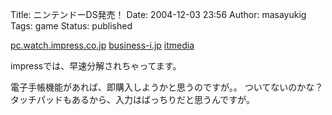 Title: ニンテンドーDS発売！
Date: 2004-12-03 23:56
Author: masayukig
Tags: game
Status: published

[pc.watch.impress.co.jp](http://pc.watch.impress.co.jp/docs/2004/1202/nintendo.htm)
[business-i.jp](http://www.business-i.jp/news/sou-page/news/art-20041202220906-JQQJKFUHUK.nwc)
[itmedia](http://www.itmedia.co.jp/lifestyle/articles/0412/02/news122.html)

impressでは、早速分解されちゃってます。

電子手帳機能があれば、即購入しようかと思うのですが。。
ついてないのかな？タッチパッドもあるから、入力はばっちりだと思うんですが。
